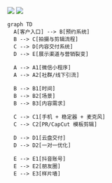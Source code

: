 ![](https://github-readme-stats.vercel.app/api?username=GeekBookx&show_icons=true&theme=dark&count_private=true)
![](https://activity-graph.herokuapp.com/graph?username=GeekBookx&theme=github)
```mermaid
graph TD
  A[客户入口] --> B[预约系统]
  B --> C[拍摄与剪辑流程]
  C --> D[内容交付系统]
  D --> E[展示渠道与营销裂变]

  A --> A1[微信小程序]
  A --> A2[社群/线下引流]

  B --> B1[时间]
  B --> B2[场景]
  B --> B3[内容需求]

  C --> C1[手机 + 稳定器 + 麦克风]
  C --> C2[PR/CapCut 模板剪辑]

  D --> D1[云盘交付]
  D --> D2[一对一优化]

  E --> E1[抖音账号]
  E --> E2[朋友圈]
  E --> E3[样片墙]
```
